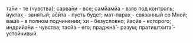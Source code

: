 та̄ни - те (чувства); сарва̄н̣и - все; сам̇йамйа - взяв под контроль; йуктах̣ - занятый; а̄сӣта - пусть будет; мат-парах̣ - связанный со Мной; ваш́е - в полном подчинении; хи - безусловно; йасйа - которого; индрийа̄н̣и - чувства; тасйа - его; праджн̃а̄ - разум; пратишт̣хита̄ - устойчивый.